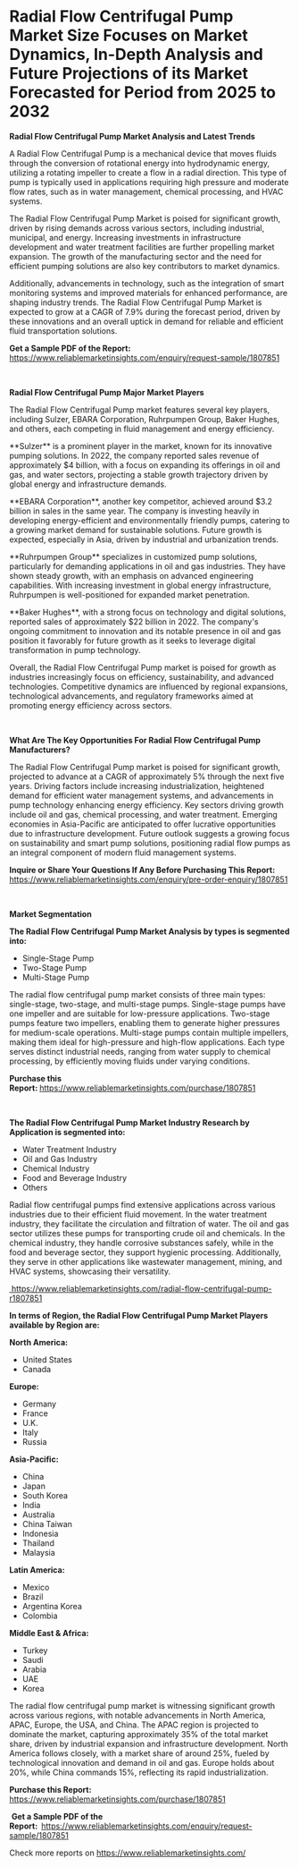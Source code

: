 <p><h1>Radial Flow Centrifugal Pump Market Size Focuses on Market Dynamics, In-Depth Analysis and Future Projections of its Market Forecasted for Period from 2025 to 2032</h1></p><p><strong>Radial Flow Centrifugal Pump Market Analysis and Latest Trends</strong></p>
<p><p>A Radial Flow Centrifugal Pump is a mechanical device that moves fluids through the conversion of rotational energy into hydrodynamic energy, utilizing a rotating impeller to create a flow in a radial direction. This type of pump is typically used in applications requiring high pressure and moderate flow rates, such as in water management, chemical processing, and HVAC systems.</p><p>The Radial Flow Centrifugal Pump Market is poised for significant growth, driven by rising demands across various sectors, including industrial, municipal, and energy. Increasing investments in infrastructure development and water treatment facilities are further propelling market expansion. The growth of the manufacturing sector and the need for efficient pumping solutions are also key contributors to market dynamics. </p><p>Additionally, advancements in technology, such as the integration of smart monitoring systems and improved materials for enhanced performance, are shaping industry trends. The Radial Flow Centrifugal Pump Market is expected to grow at a CAGR of 7.9% during the forecast period, driven by these innovations and an overall uptick in demand for reliable and efficient fluid transportation solutions.</p></p>
<p><strong>Get a Sample PDF of the Report:&nbsp;</strong> <a href="https://www.reliablemarketinsights.com/enquiry/request-sample/1807851?utm_campaign=2176&utm_medium=2&utm_source=Github&utm_content=ia&utm_term=19022025&utm_id=radial-flow-centrifugal-pump">https://www.reliablemarketinsights.com/enquiry/request-sample/1807851</a></p>
<p>&nbsp;</p>
<p><strong>Radial Flow Centrifugal Pump Major Market Players</strong></p>
<p><p>The Radial Flow Centrifugal Pump market features several key players, including Sulzer, EBARA Corporation, Ruhrpumpen Group, Baker Hughes, and others, each competing in fluid management and energy efficiency.</p><p>**Sulzer** is a prominent player in the market, known for its innovative pumping solutions. In 2022, the company reported sales revenue of approximately $4 billion, with a focus on expanding its offerings in oil and gas, and water sectors, projecting a stable growth trajectory driven by global energy and infrastructure demands.</p><p>**EBARA Corporation**, another key competitor, achieved around $3.2 billion in sales in the same year. The company is investing heavily in developing energy-efficient and environmentally friendly pumps, catering to a growing market demand for sustainable solutions. Future growth is expected, especially in Asia, driven by industrial and urbanization trends.</p><p>**Ruhrpumpen Group** specializes in customized pump solutions, particularly for demanding applications in oil and gas industries. They have shown steady growth, with an emphasis on advanced engineering capabilities. With increasing investment in global energy infrastructure, Ruhrpumpen is well-positioned for expanded market penetration.</p><p>**Baker Hughes**, with a strong focus on technology and digital solutions, reported sales of approximately $22 billion in 2022. The company's ongoing commitment to innovation and its notable presence in oil and gas position it favorably for future growth as it seeks to leverage digital transformation in pump technology.</p><p>Overall, the Radial Flow Centrifugal Pump market is poised for growth as industries increasingly focus on efficiency, sustainability, and advanced technologies. Competitive dynamics are influenced by regional expansions, technological advancements, and regulatory frameworks aimed at promoting energy efficiency across sectors.</p></p>
<p>&nbsp;</p>
<p><strong>What Are The Key Opportunities For Radial Flow Centrifugal Pump Manufacturers?</strong></p>
<p><p>The Radial Flow Centrifugal Pump market is poised for significant growth, projected to advance at a CAGR of approximately 5% through the next five years. Driving factors include increasing industrialization, heightened demand for efficient water management systems, and advancements in pump technology enhancing energy efficiency. Key sectors driving growth include oil and gas, chemical processing, and water treatment. Emerging economies in Asia-Pacific are anticipated to offer lucrative opportunities due to infrastructure development. Future outlook suggests a growing focus on sustainability and smart pump solutions, positioning radial flow pumps as an integral component of modern fluid management systems.</p></p>
<p><strong>Inquire or Share Your Questions If Any Before Purchasing This Report:</strong> <a href="https://www.reliablemarketinsights.com/enquiry/pre-order-enquiry/1807851?utm_campaign=2176&utm_medium=2&utm_source=Github&utm_content=ia&utm_term=19022025&utm_id=radial-flow-centrifugal-pump">https://www.reliablemarketinsights.com/enquiry/pre-order-enquiry/1807851</a></p>
<p>&nbsp;</p>
<p><strong>Market Segmentation</strong></p>
<p><strong>The Radial Flow Centrifugal Pump Market Analysis by types is segmented into:</strong></p>
<p><ul><li>Single-Stage Pump</li><li>Two-Stage Pump</li><li>Multi-Stage Pump</li></ul></p>
<p><p>The radial flow centrifugal pump market consists of three main types: single-stage, two-stage, and multi-stage pumps. Single-stage pumps have one impeller and are suitable for low-pressure applications. Two-stage pumps feature two impellers, enabling them to generate higher pressures for medium-scale operations. Multi-stage pumps contain multiple impellers, making them ideal for high-pressure and high-flow applications. Each type serves distinct industrial needs, ranging from water supply to chemical processing, by efficiently moving fluids under varying conditions.</p></p>
<p><strong>Purchase this Report:&nbsp;</strong><a href="https://www.reliablemarketinsights.com/purchase/1807851?utm_campaign=2176&utm_medium=2&utm_source=Github&utm_content=ia&utm_term=19022025&utm_id=radial-flow-centrifugal-pump">https://www.reliablemarketinsights.com/purchase/1807851</a></p>
<p>&nbsp;</p>
<p><strong>The Radial Flow Centrifugal Pump Market Industry Research by Application is segmented into:</strong></p>
<p><ul><li>Water Treatment Industry</li><li>Oil and Gas Industry</li><li>Chemical Industry</li><li>Food and Beverage Industry</li><li>Others</li></ul></p>
<p><p>Radial flow centrifugal pumps find extensive applications across various industries due to their efficient fluid movement. In the water treatment industry, they facilitate the circulation and filtration of water. The oil and gas sector utilizes these pumps for transporting crude oil and chemicals. In the chemical industry, they handle corrosive substances safely, while in the food and beverage sector, they support hygienic processing. Additionally, they serve in other applications like wastewater management, mining, and HVAC systems, showcasing their versatility.</p></p>
<p><a href="https://www.reliablemarketinsights.com/radial-flow-centrifugal-pump-r1807851?utm_campaign=2176&utm_medium=2&utm_source=Github&utm_content=ia&utm_term=19022025&utm_id=radial-flow-centrifugal-pump">&nbsp;https://www.reliablemarketinsights.com/radial-flow-centrifugal-pump-r1807851</a></p>
<p><strong>In terms of Region, the Radial Flow Centrifugal Pump Market Players available by Region are:</strong></p>
<p>
    <p> <strong> North America: </strong>
        <ul>
            <li>United States</li>
            <li>Canada</li>
        </ul>
        </p> 
    <p> <strong> Europe: </strong>
        <ul>
            <li>Germany</li>
            <li>France</li>
            <li>U.K.</li>
            <li>Italy</li>
            <li>Russia</li>
        </ul>
        </p> 
    <p> <strong> Asia-Pacific: </strong>
        <ul>
            <li>China</li>
            <li>Japan</li>
            <li>South Korea</li>
            <li>India</li>
            <li>Australia</li>
            <li>China Taiwan</li>
            <li>Indonesia</li>
            <li>Thailand</li>
            <li>Malaysia</li>
        </ul>
        </p> 
    <p> <strong> Latin America: </strong>
        <ul>
            <li>Mexico</li>
            <li>Brazil</li>
            <li>Argentina Korea</li>
            <li>Colombia</li>
        </ul>
        </p> 
    <p> <strong> Middle East & Africa: </strong>
        <ul>
            <li>Turkey</li>
            <li>Saudi</li>
            <li>Arabia</li>
            <li>UAE</li>
            <li>Korea</li>
        </ul>
    </p>
    </p>
<p><p>The radial flow centrifugal pump market is witnessing significant growth across various regions, with notable advancements in North America, APAC, Europe, the USA, and China. The APAC region is projected to dominate the market, capturing approximately 35% of the total market share, driven by industrial expansion and infrastructure development. North America follows closely, with a market share of around 25%, fueled by technological innovation and demand in oil and gas. Europe holds about 20%, while China commands 15%, reflecting its rapid industrialization.</p></p>
<p><strong>Purchase this Report: </strong><a href="https://www.reliablemarketinsights.com/purchase/1807851?utm_campaign=2176&utm_medium=2&utm_source=Github&utm_content=ia&utm_term=19022025&utm_id=radial-flow-centrifugal-pump">https://www.reliablemarketinsights.com/purchase/1807851</a></p>
<p>&nbsp;<strong>Get a Sample PDF of the Report:&nbsp;&nbsp;</strong><a href="https://www.reliablemarketinsights.com/enquiry/request-sample/1807851?utm_campaign=2176&utm_medium=2&utm_source=Github&utm_content=ia&utm_term=19022025&utm_id=radial-flow-centrifugal-pump">https://www.reliablemarketinsights.com/enquiry/request-sample/1807851</a></p>
<p><strong></strong></p>
<p>Check more reports on <a href="https://www.reliablemarketinsights.com/?utm_campaign=2176&utm_medium=2&utm_source=Github&utm_content=ia&utm_term=19022025&utm_id=radial-flow-centrifugal-pump">https://www.reliablemarketinsights.com/</a></p>